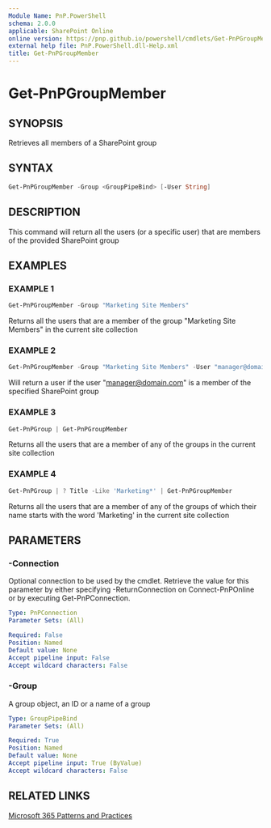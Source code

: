 ```yaml
---
Module Name: PnP.PowerShell
schema: 2.0.0
applicable: SharePoint Online
online version: https://pnp.github.io/powershell/cmdlets/Get-PnPGroupMember.html
external help file: PnP.PowerShell.dll-Help.xml
title: Get-PnPGroupMember
---
```

  
# Get-PnPGroupMember

## SYNOPSIS
Retrieves all members of a SharePoint group

## SYNTAX

```powershell
Get-PnPGroupMember -Group <GroupPipeBind> [-User String]
```

## DESCRIPTION
This command will return all the users (or a specific user) that are members of the provided SharePoint group

## EXAMPLES

### EXAMPLE 1
```powershell
Get-PnPGroupMember -Group "Marketing Site Members"
```

Returns all the users that are a member of the group "Marketing Site Members" in the current site collection

### EXAMPLE 2
```powershell
Get-PnPGroupMember -Group "Marketing Site Members" -User "manager@domain.com"
```

Will return a user if the user "manager@domain.com" is a member of the specified SharePoint group

### EXAMPLE 3
```powershell
Get-PnPGroup | Get-PnPGroupMember
```

Returns all the users that are a member of any of the groups in the current site collection

### EXAMPLE 4
```powershell
Get-PnPGroup | ? Title -Like 'Marketing*' | Get-PnPGroupMember
```

Returns all the users that are a member of any of the groups of which their name starts with the word 'Marketing' in the current site collection

## PARAMETERS

### -Connection
Optional connection to be used by the cmdlet. Retrieve the value for this parameter by either specifying -ReturnConnection on Connect-PnPOnline or by executing Get-PnPConnection.

```yaml
Type: PnPConnection
Parameter Sets: (All)

Required: False
Position: Named
Default value: None
Accept pipeline input: False
Accept wildcard characters: False
```

### -Group
A group object, an ID or a name of a group

```yaml
Type: GroupPipeBind
Parameter Sets: (All)

Required: True
Position: Named
Default value: None
Accept pipeline input: True (ByValue)
Accept wildcard characters: False
```

## RELATED LINKS

[Microsoft 365 Patterns and Practices](https://aka.ms/m365pnp)

